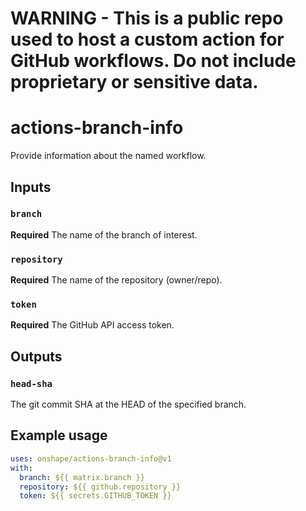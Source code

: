# **WARNING - This is a public repo used to host a custom action for GitHub workflows. Do not include proprietary or sensitive data.**

# actions-branch-info
Provide information about the named workflow.

## Inputs

### `branch`

**Required** The name of the branch of interest.

### `repository`

**Required** The name of the repository (owner/repo).

### `token`

**Required** The GitHub API access token.

## Outputs

### `head-sha`

The git commit SHA at the HEAD of the specified branch.

## Example usage

```yaml
uses: onshape/actions-branch-info@v1
with:
  branch: ${{ matrix.branch }}
  repository: ${{ github.repository }}
  token: ${{ secrets.GITHUB_TOKEN }}
```
